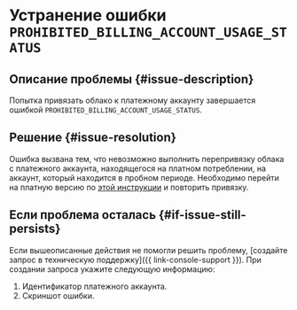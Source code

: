 # Устранение ошибки `PROHIBITED_BILLING_ACCOUNT_USAGE_STATUS`


## Описание проблемы {#issue-description}

Попытка привязать облако к платежному аккаунту завершается ошибкой `PROHIBITED_BILLING_ACCOUNT_USAGE_STATUS`.

## Решение {#issue-resolution}

Ошибка вызвана тем, что невозможно выполнить перепривязку облака с платежного аккаунта, находящегося на платном потреблении, на аккаунт, который находится в пробном периоде. Необходимо перейти на платную версию по [этой инструкции](../../../getting-started/free-trial/concepts/upgrade-to-paid.md) и повторить привязку.

## Если проблема осталась {#if-issue-still-persists}

Если вышеописанные действия не помогли решить проблему, [создайте запрос в техническую поддержку]({{ link-console-support }}). При создании запроса укажите следующую информацию:

1. Идентификатор платежного аккаунта.
1. Скриншот ошибки.
